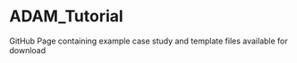 # ADAM_Tutorial

GitHub Page containing example case study and template files available for download 
